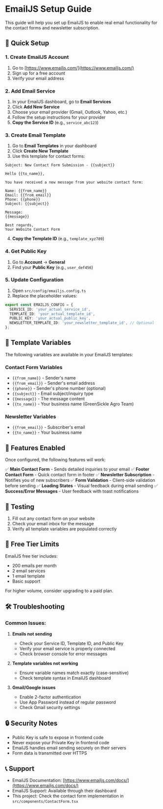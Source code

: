 # EmailJS Setup Guide

This guide will help you set up EmailJS to enable real email functionality for the contact forms and newsletter subscription.

## 🚀 Quick Setup

### 1. Create EmailJS Account
1. Go to [https://www.emailjs.com/](https://www.emailjs.com/)
2. Sign up for a free account
3. Verify your email address

### 2. Add Email Service
1. In your EmailJS dashboard, go to **Email Services**
2. Click **Add New Service**
3. Choose your email provider (Gmail, Outlook, Yahoo, etc.)
4. Follow the setup instructions for your provider
5. **Copy the Service ID** (e.g., `service_abc123`)

### 3. Create Email Template
1. Go to **Email Templates** in your dashboard
2. Click **Create New Template**
3. Use this template for contact forms:

```
Subject: New Contact Form Submission - {{subject}}

Hello {{to_name}},

You have received a new message from your website contact form:

Name: {{from_name}}
Email: {{from_email}}
Phone: {{phone}}
Subject: {{subject}}

Message:
{{message}}

Best regards,
Your Website Contact Form
```

4. **Copy the Template ID** (e.g., `template_xyz789`)

### 4. Get Public Key
1. Go to **Account** → **General**
2. Find your **Public Key** (e.g., `user_def456`)

### 5. Update Configuration
1. Open `src/config/emailjs.config.ts`
2. Replace the placeholder values:

```typescript
export const EMAILJS_CONFIG = {
  SERVICE_ID: 'your_actual_service_id',
  TEMPLATE_ID: 'your_actual_template_id', 
  PUBLIC_KEY: 'your_actual_public_key',
  NEWSLETTER_TEMPLATE_ID: 'your_newsletter_template_id', // Optional
};
```

## 📧 Template Variables

The following variables are available in your EmailJS templates:

### Contact Form Variables
- `{{from_name}}` - Sender's name
- `{{from_email}}` - Sender's email address
- `{{phone}}` - Sender's phone number (optional)
- `{{subject}}` - Email subject/inquiry type
- `{{message}}` - The message content
- `{{to_name}}` - Your business name (GreenSickle Agro Team)

### Newsletter Variables
- `{{from_email}}` - Subscriber's email
- `{{to_name}}` - Your business name

## 🎯 Features Enabled

Once configured, the following features will work:

✅ **Main Contact Form** - Sends detailed inquiries to your email
✅ **Footer Contact Form** - Quick contact form in footer
✅ **Newsletter Subscription** - Notifies you of new subscribers
✅ **Form Validation** - Client-side validation before sending
✅ **Loading States** - Visual feedback during email sending
✅ **Success/Error Messages** - User feedback with toast notifications

## 🔧 Testing

1. Fill out any contact form on your website
2. Check your email inbox for the message
3. Verify all template variables are populated correctly

## 📝 Free Tier Limits

EmailJS free tier includes:
- 200 emails per month
- 2 email services
- 1 email template
- Basic support

For higher volume, consider upgrading to a paid plan.

## 🛠 Troubleshooting

### Common Issues:

1. **Emails not sending**
   - Check your Service ID, Template ID, and Public Key
   - Verify your email service is properly connected
   - Check browser console for error messages

2. **Template variables not working**
   - Ensure variable names match exactly (case-sensitive)
   - Check template syntax in EmailJS dashboard

3. **Gmail/Google issues**
   - Enable 2-factor authentication
   - Use App Password instead of regular password
   - Check Gmail security settings

## 🔒 Security Notes

- Public Key is safe to expose in frontend code
- Never expose your Private Key in frontend code
- EmailJS handles email sending securely on their servers
- Form data is transmitted over HTTPS

## 📞 Support

- EmailJS Documentation: [https://www.emailjs.com/docs/](https://www.emailjs.com/docs/)
- EmailJS Support: Available through their dashboard
- This project: Check the contact form implementation in `src/components/ContactForm.tsx`
